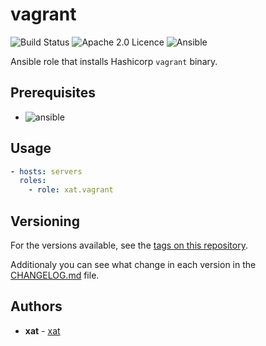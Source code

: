 # vagrant

![Build Status](https://api.travis-ci.com/Xat59/ansible-role-vagrant.svg) ![Apache 2.0 Licence](https://img.shields.io/hexpm/l/plug.svg) ![Ansible](https://img.shields.io/badge/ansible-2.10.x-green.svg)

Ansible role that installs Hashicorp `vagrant` binary.

## Prerequisites

- ![ansible](https://img.shields.io/badge/ansible-2.10.x-green.svg)

## Usage

```yaml
- hosts: servers
  roles:
    - role: xat.vagrant
```

## Versioning

For the versions available, see the [tags on this repository](https://github.com/Xat59/vagrant/tags).

Additionaly you can see what change in each version in the [CHANGELOG.md](CHANGELOG.md) file.

## Authors

- **xat** - [xat](https://github.com/Xat59)
